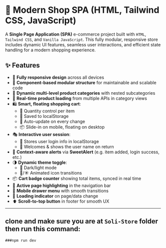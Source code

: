 # 🛒 Modern Shop SPA (HTML, Tailwind CSS, JavaScript)

A **Single Page Application (SPA)** e-commerce project built with `HTML`, `Tailwind CSS`, and `Vanilla JavaScript`. This fully modular, responsive store includes dynamic UI features, seamless user interactions, and efficient state handling for a modern shopping experience.

## ✨ Features

- 📱 **Fully responsive design** across all devices
- 🧩 **Component-based modular structure** for maintainable and scalable code
- 📂 **Dynamic multi-level product categories** with nested subcategories
- 🔄 **Real-time product loading** from multiple APIs in category views
- 🛍️ **Smart, floating shopping cart**:
  - 🧮 Quantity control per item
  - 💾 Saved to localStorage
  - 🔁 Auto-update on every change
  - 📦 Slide-in on mobile, floating on desktop
- 🎭 **Interactive user session**:
  - 🔐 Stores user login info in localStorage
  - 👋 Welcomes & shows the user name on return
- 🧠 **Context-aware alerts** via **SweetAlert** (e.g. item added, login success, etc.)
- 🌗 **Dynamic theme toggle**:
  - 🎨 Dark/light mode
  - 🌙/☀️ Animated icon transitions
- 📦 **Cart badge counter** showing total items, synced in real time
- 📜 **Active page highlighting** in the navigation bar
- 📱 **Mobile drawer menu** with smooth transitions
- 🔄 **Loading indicator** on page/data change
- ⬆️ **Scroll-to-top button** in footer for smooth UX
  
---
## clone and make sure you are at `Soli-Store` folder then run this command:
```###npm run dev```
